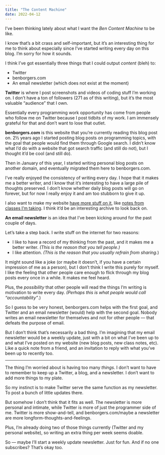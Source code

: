 ```yaml
---
title: "The Content Machine"
date: 2022-04-12
---
```


I’ve been thinking lately about what I want the _Ben Content Machine_ to be like.

I know that’s a bit crass and self-important, but it’s an interesting thing for me to think about especially since I’ve started writing every day on this blog. I’m sorry for how it sounds.

I think I’ve got essentially three things that I could output _content_ (bleh) to:

- Twitter
- benborgers.com
- An email newsletter (which does not exist at the moment)

**Twitter** is where I post screenshots and videos of coding stuff I’m working on. I don’t have a ton of followers (271 as of this writing), but it’s the most valuable “audience” that I own.

Essentially every programming work opportunity has come from people who follow me on Twitter because I post tidbits of my work. I am immensely grateful for that and don’t want to lose that outlet.

**benborgers.com** is this website that you’re currently reading this blog post on. 2½ years ago I started posting blog posts on programming topics, with the goal that people would find them through Google search. I didn’t know what I’d do with a website that got search traffic (and still do not), but I thought it’d be cool (and still do).

Then in January of this year, I started writing personal blog posts on another domain, and eventually migrated them here to benborgers.com.

I’ve really enjoyed the consistency of writing every day. I hope that it makes me a better writer, and I know that it’s interesting to have a large pile of thoughts preserved. I don’t know whether daily blog posts will go on forever, but for now I really enjoy it and am too stubborn to give it up.

I also want to make my website [have more stuff on it](https://benborgers.com/posts/library), like [notes from classes I’m taking](https://benborgers.com/posts/publishing-class-notes). I think it’d be an interesting archive to look back on.

**An email newsletter** is an idea that I’ve been kicking around for the past couple of days.

Let’s take a step back. I write stuff on the internet for two reasons:

- I like to have a record of my thinking from the past, and it makes me a better writer. _(This is the reason that you tell people.)_
- I like attention. _(This is the reason that you usually refrain from sharing._)

It might sound like a joke (or maybe it doesn’t, if you have a certain impression of me as a person), but I don’t think I write this purely for myself. I like the feeling that other people care enough to flick through my blog posts every once in a while. It makes me feel heard.

Plus, the _possibility_ that other people will read the things I’m writing is motivation to write every day. _(Perhaps this is what people would call “accountability”_.)

So I guess to be very honest, benborgers.com helps with the first goal, and Twitter and an email newsletter (would) help with the second goal. Nobody writes an email newsletter for themselves and not for other people — that defeats the purpose of email.

But I don’t think that’s necessarily a bad thing. I’m imagining that my email newsletter would be a weekly update, just with a bit on what I’ve been up to and what I’ve posted on my website (new blog posts, new class notes, etc). Like a quick note from a friend, and an invitation to reply with what you’ve been up to recently too.

---

The thing I’m worried about is having too many _things_. I don’t want to have to remember to keep up a Twitter, a blog, and a newsletter. I don’t want to add more things to my plate.

So my instinct is to make Twitter serve the same function as my newsletter. To post a bunch of little updates there.

But somehow I don’t think that it fits as well. The newsletter is more personal and intimate, while Twitter is more of just the programmer side of me. Twitter is more show-and-tell, and benborgers.com/maybe a newsletter are more longform-thoughts-and-feelings.

Plus, I’m already doing two of those things currently (Twitter and my personal website), so writing an extra thing per week seems doable.

So — maybe I’ll start a weekly update newsletter. Just for fun. And if no one subscribes? That’s okay too.
